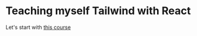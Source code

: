# Teaching myself Tailwind with React

Let's start with [this course](https://www.udemy.com/course/tailwindcss-with-examples)
